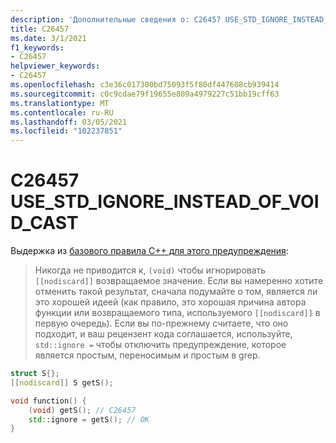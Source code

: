 ```yaml
---
description: 'Дополнительные сведения о: C26457 USE_STD_IGNORE_INSTEAD_OF_VOID_CAST'
title: C26457
ms.date: 3/1/2021
f1_keywords:
- C26457
helpviewer_keywords:
- C26457
ms.openlocfilehash: c3e36c017300bd75093f5f80df447608cb939414
ms.sourcegitcommit: c0c9cdae79f19655e809a4979227c51bb19cff63
ms.translationtype: MT
ms.contentlocale: ru-RU
ms.lasthandoff: 03/05/2021
ms.locfileid: "102237851"
---
```

# <a name="c26457-use_std_ignore_instead_of_void_cast"></a>C26457 USE_STD_IGNORE_INSTEAD_OF_VOID_CAST

Выдержка из [базового правила C++ для этого предупреждения](https://github.com/isocpp/CppCoreGuidelines/blob/master/CppCoreGuidelines.md#es48-avoid-casts):

> Никогда не приводится к, `(void)` чтобы игнорировать `[[nodiscard]]` возвращаемое значение. Если вы намеренно хотите отменить такой результат, сначала подумайте о том, является ли это хорошей идеей (как правило, это хорошая причина автора функции или возвращаемого типа, используемого `[[nodiscard]]` в первую очередь). Если вы по-прежнему считаете, что оно подходит, и ваш рецензент кода соглашается, используйте, `std::ignore =` чтобы отключить предупреждение, которое является простым, переносимым и простым в grep.

```C++
struct S{};
[[nodiscard]] S getS();

void function() {
    (void) getS(); // C26457
    std::ignore = getS(); // OK
}
```
